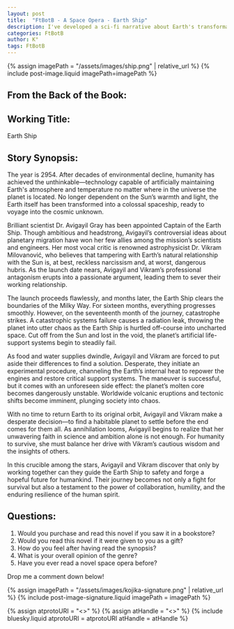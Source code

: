 ```yaml
---
layout: post
title:  "FtBotB - A Space Opera - Earth Ship"
description: I've developed a sci-fi narrative about Earth's transformation into an interstellar vessel under the leadership of Dr. Avigayil Gray and her rival Dr. Vikram Milovanović. Through their conflict over humanity's technological ambitions and subsequent forced collaboration when disaster strikes, I explore themes of scientific hubris versus caution. As Earth faces destruction from its own unstable core, these opposing viewpoints must find balance to ensure humanity's survival among the stars.
categories: FtBotB
author: K°
tags: FtBotB
---
```

<div>
{% assign imagePath = "/assets/images/ship.png" | relative_url %}
{% include post-image.liquid imagePath=imagePath %}
</div>

## From the Back of the Book:
## Working Title:
Earth Ship

## Story Synopsis:
The year is 2954. After decades of environmental decline, humanity has achieved the unthinkable—technology capable of artificially maintaining Earth's atmosphere and temperature no matter where in the universe the planet is located. No longer dependent on the Sun’s warmth and light, the Earth itself has been transformed into a colossal spaceship, ready to voyage into the cosmic unknown.  

Brilliant scientist Dr. Avigayil Gray has been appointed Captain of the Earth Ship. Though ambitious and headstrong, Avigayil’s controversial ideas about planetary migration have won her few allies among the mission’s scientists and engineers. Her most vocal critic is renowned astrophysicist Dr. Vikram Milovanović, who believes that tampering with Earth’s natural relationship with the Sun is, at best, reckless narcissism and, at worst, dangerous hubris. As the launch date nears, Avigayil and Vikram’s professional antagonism erupts into a passionate argument, leading them to sever their working relationship.  

The launch proceeds flawlessly, and months later, the Earth Ship clears the boundaries of the Milky Way. For sixteen months, everything progresses smoothly. However, on the seventeenth month of the journey, catastrophe strikes. A catastrophic systems failure causes a radiation leak, throwing the planet into utter chaos as the Earth Ship is hurtled off-course into uncharted space. Cut off from the Sun and lost in the void, the planet’s artificial life-support systems begin to steadily fail.  

As food and water supplies dwindle, Avigayil and Vikram are forced to put aside their differences to find a solution. Desperate, they initiate an experimental procedure, channeling the Earth’s internal heat to repower the engines and restore critical support systems. The maneuver is successful, but it comes with an unforeseen side effect: the planet’s molten core becomes dangerously unstable. Worldwide volcanic eruptions and tectonic shifts become imminent, plunging society into chaos.  

With no time to return Earth to its original orbit, Avigayil and Vikram make a desperate decision—to find a habitable planet to settle before the end comes for them all. As annihilation looms, Avigayil begins to realize that her unwavering faith in science and ambition alone is not enough. For humanity to survive, she must balance her drive with Vikram’s cautious wisdom and the insights of others.  

In this crucible among the stars, Avigayil and Vikram discover that only by working together can they guide the Earth Ship to safety and forge a hopeful future for humankind. Their journey becomes not only a fight for survival but also a testament to the power of collaboration, humility, and the enduring resilience of the human spirit.  

## Questions:
1. Would you purchase and read this novel if you saw it in a bookstore?
2. Would you read this novel if it were given to you as a gift?
3. How do you feel after having read the synopsis?
4. What is your overall opinion of the genre?
5. Have you ever read a novel space opera before?

Drop me a comment down below!

<!-- signature -->
{% assign imagePath = "/assets/images/kojika-signature.png" | relative_url %}
{% include post-image-signature.liquid imagePath = imagePath %}

<!-- comments -->
{% assign atprotoURI = "<<atprotoURI>>" %}
{% assign atHandle = "<<atHandle>>" %}
{% include bluesky.liquid atprotoURI = atprotoURI atHandle = atHandle %}